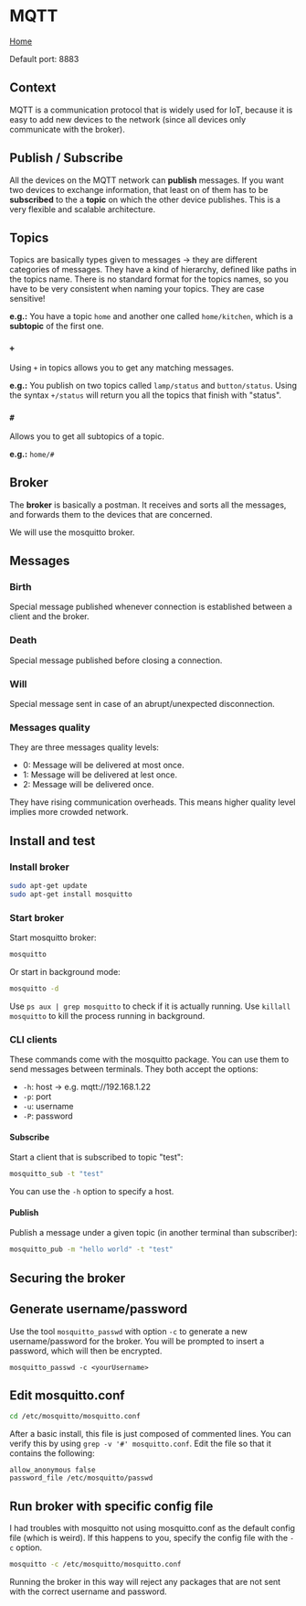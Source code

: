 # MQTT

[Home](../../README.md)

Default port: 8883

## Context

MQTT is a communication protocol that is widely used for IoT, because it is easy to add new devices to the network (since all devices only communicate with the broker).

## Publish / Subscribe

All the devices on the MQTT network can **publish** messages. If you want two devices to exchange information, that least on of them has to be **subscribed** to the a **topic** on which the other device publishes. This is a very flexible and scalable architecture.

## Topics

Topics are basically types given to messages -> they are different categories of messages. They have a kind of hierarchy, defined like paths in the topics name. There is no standard format for the topics names, so you have to be very consistent when naming your topics. They are case sensitive!

**e.g.:** You have a topic `home` and another one called `home/kitchen`, which is a **subtopic** of the first one.

### `+`

Using `+` in topics allows you to get any matching messages.

**e.g.:** You publish on two topics called `lamp/status` and `button/status`. Using the syntax `+/status` will return you all the topics that finish with "status".

### `#`

Allows you to get all subtopics of a topic.

**e.g.:** `home/#`

## Broker

The **broker** is basically a postman. It receives and sorts all the messages, and forwards them to the devices that are concerned.

We will use the mosquitto broker.

## Messages

### Birth

Special message published whenever connection is established between a client and the broker.

### Death

Special message published before closing a connection.

### Will

Special message sent in case of an abrupt/unexpected disconnection.

### Messages quality

They are three messages quality levels:

- 0: Message will be delivered at most once.
- 1: Message will be delivered at lest once.
- 2: Message will be delivered once.

They have rising communication overheads. This means higher quality level implies more crowded network.

## Install and test

### Install broker

```bash
sudo apt-get update
sudo apt-get install mosquitto
```

### Start broker

Start mosquitto broker:

```bash
mosquitto
```

Or start in background mode:

```bash
mosquitto -d
```

Use `ps aux | grep mosquitto` to check if it is actually running. Use `killall mosquitto` to kill the process running in background.

### CLI clients

These commands come with the mosquitto package. You can use them to send messages between terminals. They both accept the options:

- `-h`: host -> e.g. mqtt://192.168.1.22
- `-p`: port
- `-u`: username
- `-P`: password

#### Subscribe

Start a client that is subscribed to topic "test":

```bash
mosquitto_sub -t "test"
```

You can use the `-h` option to specify a host.

#### Publish

Publish a message under a given topic (in another terminal than subscriber):

```bash
mosquitto_pub -m "hello world" -t "test"
```

## Securing the broker

## Generate username/password

Use the tool `mosquitto_passwd` with option `-c` to generate a new username/password for the broker. You will be prompted to insert a password, which will then be encrypted.

```
mosquitto_passwd -c <yourUsername>
```

## Edit mosquitto.conf

```bash
cd /etc/mosquitto/mosquitto.conf
```

After a basic install, this file is just composed of commented lines. You can verify this by using `grep -v '#' mosquitto.conf`. Edit the file so that it contains the following:

```
allow_anonymous false
password_file /etc/mosquitto/passwd
```

## Run broker with specific config file

I had troubles with mosquitto not using mosquitto.conf as the default config file (which is weird). If this happens to you, specify the config file with the `-c` option.

```bash
mosquitto -c /etc/mosquitto/mosquitto.conf
```

Running the broker in this way will reject any packages that are not sent with the correct username and password.
